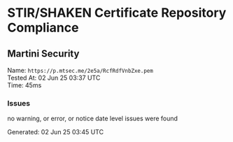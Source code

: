 # STIR/SHAKEN Certificate Repository Compliance

## Martini Security

Name: `https://p.mtsec.me/2e5a/RcfRdfVnbZxe.pem`\
Tested At: 02 Jun 25 03:37 UTC\
Time: 45ms

### Issues

no warning, or error, or notice date level issues were found

Generated: 02 Jun 25 03:45 UTC